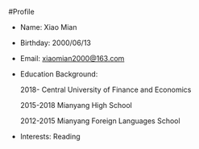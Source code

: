 #Profile
*   Name: Xiao Mian

*   Birthday: 2000/06/13

*   Email: xiaomian2000@163.com

*   Education Background:

    2018-   Central University of Finance and Economics
    
    2015-2018   Mianyang High School
    
    2012-2015   Mianyang Foreign Languages School
    
*   Interests: Reading
